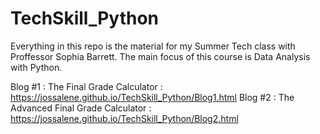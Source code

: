 # TechSkill_Python

Everything in this repo is the material for my Summer Tech class with Proffessor Sophia Barrett.
The main focus of this course is Data Analysis with Python.

Blog #1 : The Final Grade Calculator : https://jossalene.github.io/TechSkill_Python/Blog1.html
Blog #2 : The Advanced Final Grade Calculator : https://jossalene.github.io/TechSkill_Python/Blog2.html
